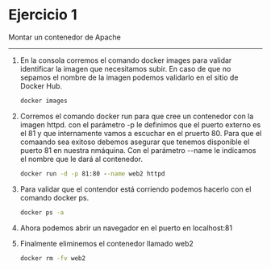 # Ejercicio 1

Montar un contenedor de Apache

---

1. En la consola corremos el comando docker images para validar identificar la imagen que necesitamos subir. En caso de que no sepamos el nombre de la imagen podemos validarlo en el sitio de Docker Hub.
   
    ```cmd
    docker images
    ```


2. Corremos el comando docker run para que cree un contenedor con la imagen httpd. con el parámetro -p le definimos que el puerto externo es el 81 y que internamente vamos a escuchar en el pruerto 80. Para que el comaando sea exitoso debemos asegurar que tenemos disponible el puerto 81 en nuestra nmáquina. Con el parámetro --name le indicamos el nombre que le dará al contenedor.

    ```cmd
    docker run -d -p 81:80 --name web2 httpd
    ```


3. Para validar que el contendor está corriendo podemos hacerlo con el comando docker ps.
    ```cmd
    docker ps -a
    ```

4. Ahora podemos abrir un navegador en el puerto en localhost:81

5. Finalmente eliminemos el contenedor llamado web2
    ```cmd
    docker rm -fv web2
    ```


